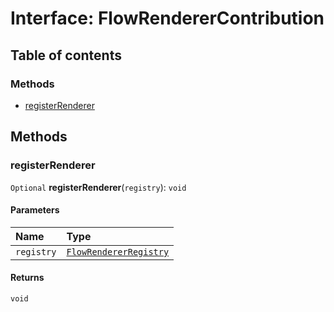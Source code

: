 # Interface: FlowRendererContribution

## Table of contents

### Methods

* [registerRenderer](/auto-docs/fixed-layout-editor/interfaces/FlowRendererContribution.md#registerrenderer)

## Methods

### registerRenderer

`Optional` **registerRenderer**(`registry`): `void`

#### Parameters

| Name | Type |
| :------ | :------ |
| `registry` | [`FlowRendererRegistry`](/auto-docs/fixed-layout-editor/classes/FlowRendererRegistry.md) |

#### Returns

`void`
